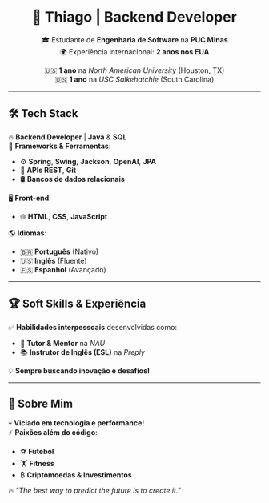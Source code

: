 <h1 align="center">🚀 Thiago | Backend Developer</h1>

<p align="center">
  🎓 Estudante de <strong>Engenharia de Software</strong> na <strong>PUC Minas</strong> <br>
  🌍 Experiência internacional: <strong>2 anos nos EUA</strong> <br>
</p>

<p align="center">
  🇺🇸 <strong>1 ano</strong> na <em>North American University</em> (Houston, TX) <br>
  🇺🇸 <strong>1 ano</strong> na <em>USC Salkehatchie</em> (South Carolina) <br>
</p>

---

## 🛠️ Tech Stack  

🔥 **Backend Developer** | **Java** & **SQL**  
🚀 **Frameworks & Ferramentas**:  
   - ⚙️ **Spring**, **Swing**, **Jackson**, **OpenAI**, **JPA**  
   - 🔗 **APIs REST**, **Git**  
   - 🛢️ **Bancos de dados relacionais**  

🖥️ **Front-end**:  
   - 🌐 **HTML**, **CSS**, **JavaScript**  

🌎 **Idiomas**:  
   - 🇧🇷 **Português** (Nativo)  
   - 🇺🇸 **Inglês** (Fluente)  
   - 🇪🇸 **Espanhol** (Avançado)  

---

## 🏆 Soft Skills & Experiência  

✅ **Habilidades interpessoais** desenvolvidas como:  
   - 🏫 **Tutor & Mentor** na *NAU*  
   - 📚 **Instrutor de Inglês (ESL)** na *Preply*  

💡 **Sempre buscando inovação e desafios!**  

---

## 🎯 Sobre Mim  

💀 **Viciado em tecnologia e performance!**  
⚡ **Paixões além do código**:  
   - ⚽ **Futebol**  
   - 🏋️ **Fitness**  
   - ₿ **Criptomoedas & Investimentos**  

🔥 *"The best way to predict the future is to create it."*  
